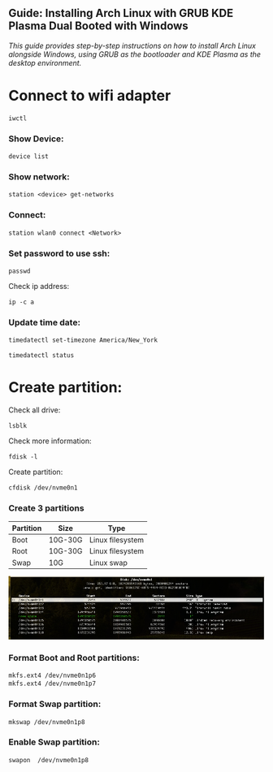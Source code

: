 

## Guide: Installing Arch Linux with GRUB KDE Plasma Dual Booted with Windows

*This guide provides step-by-step instructions on how to install Arch Linux alongside Windows, using GRUB as the bootloader and KDE Plasma as the desktop environment.*

# Connect to wifi adapter
```
iwctl
 ```

### Show Device:
```
device list
```

### Show network:
```
station <device> get-networks
```

### Connect:
```
station wlan0 connect <Network>
```


### Set password to use ssh:
```
passwd
```

Check ip address:
```
ip -c a
```  


### Update time date: 

```
timedatectl set-timezone America/New_York
```

```
timedatectl status
```

# Create partition:
Check all drive:
 ```
lsblk
```
Check more information: 
```
fdisk -l
```

Create partition:
```
cfdisk /dev/nvme0n1
```

### Create 3 partitions

| Partition | Size  | Type              |
|-----------|-------|-------------------|
| Boot      | 10G-30G | Linux filesystem |
| Root      | 10G-30G | Linux filesystem |
| Swap      | 10G     | Linux swap        |


![Image Description](images/partitions.png)



### Format Boot and Root partitions:
```
mkfs.ext4 /dev/nvme0n1p6
mkfs.ext4 /dev/nvme0n1p7
```

### Format Swap partition: 
```
mkswap /dev/nvme0n1p8
```

### Enable Swap partition:
```
swapon  /dev/nvme0n1p8 
```
